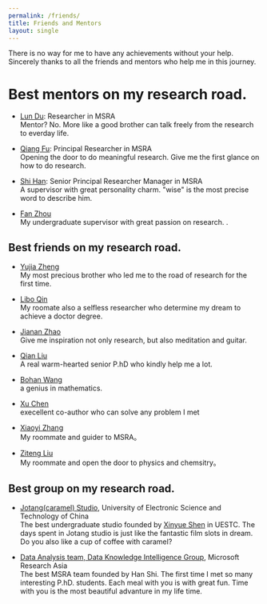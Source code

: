 ```yaml
---
permalink: /friends/
title: Friends and Mentors
layout: single
---
```

There is no way for me to have any achievements without your help. Sincerely thanks to all the friends and mentors who help me in this journey. 

# Best mentors on my research road.
<ul>
    <li>
        <p>
            <a href="https://www.microsoft.com/en-us/research/people/ludu/">Lun Du</a>: Researcher in MSRA<br>
            Mentor? No. More like a good brother can talk freely from the research to everday life.
        </p>
    </li>
    <li>
        <p>
            <a href="https://scholar.google.com/citations?user=3XUANDAAAAAJ&hl=en&oi=ao">Qiang Fu</a>: Principal Researcher in MSRA<br>
            Opening the door to do meaningful research. Give me the first glance on how to do research.
        </p>
    </li>
    <li>
        <p>
            <a href="https://www.microsoft.com/en-us/research/people/shihan/">Shi Han</a>: Senior Principal Researcher Manager in MSRA<br>
            A supervisor with great personality charm. "wise" is the most precise word to describe him.
        </p>
    </li>
    <li>
        <p>
            <a href="https://sise.uestc.edu.cn/info/1036/5686.htm">Fan Zhou</a><br>
            My undergraduate supervisor with great passion on research. .
        </p>
    </li>
</ul>



## Best friends on my research road.
<ul>
    <li>
        <p>
            <a href="http://yjzheng.com/">Yujia Zheng</a>
            <br>
            My most precious brother who led me to the road of research for the first time.
        </p>
    </li>
    <li>
        <p>
            <a href="http://ir.hit.edu.cn/~lbqin/">Libo Qin</a>
            <br>
            My roomate also a selfless researcher who determine my dream to achieve a doctor degree.
        </p>
    </li>
    <li>
        <p>
            <a href="https://andy-border.github.io/">Jianan Zhao</a>
            <br>
            Give me inspiration not only research, but also meditation and guitar.
        </p>
    </li>
    <li>
        <p>
            <a href="http://siviltaram.github.io/">Qian Liu</a>
            <br>
            A real warm-hearted senior P.hD who kindly help me a lot.
        </p>
    </li>
    <li>
        <p>
            <a href="bhwangfy.github.io">Bohan Wang</a>
            <br>
            a genius in mathematics.
        </p>
    </li>
    <li>
        <p>
            <a href="">Xu Chen</a>
            <br>
            execellent co-author who can solve any problem I met
        </p>
    </li>
    <li>
        <p>
            <a href="https://www.microsoft.com/en-us/research/people/xiaoyizhang/">Xiaoyi Zhang</a>
            <br>
            My roommate and guider to MSRA。
        </p>
    </li>
    <li>
        <p>
            <a href="https://www.linkedin.com/in/ziteng-liu-602b3410a/">Ziteng Liu</a>
            <br>
            My roommate and open the door to physics and chemsitry。
        </p>
    </li>
</ul>




## Best group on my research road.
<ul>
    <li>
        <p>
            <a href="https://jotang.club/jotanger.html">Jotang(caramel) Studio</a>, University of Electronic Science and Technology of China
            <br>
            The best undergraduate studio founded by <a href="https://www.zuozuovera.com/">Xinyue Shen</a> in UESTC. The days spent in Jotang studio is just like the fantastic film slots in dream. Do you also like a cup of coffee with caramel?
        </p>
    </li>
    <li>
        <p>
            <a href="https://www.microsoft.com/en-us/research/group/data-knowledge-intelligence/">Data Analysis team, Data Knowledge Intelligence Group</a>, Microsoft Research Asia
            <br>
              The best MSRA team founded by Han Shi. The first time I met so many interesting P.hD. students. Each meal with you is with great fun. Time with you is the most beautiful advanture in my life time.
        </p>
    </li>
</ul>
